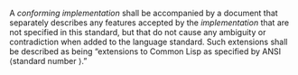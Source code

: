  

A *conforming implementation* shall be accompanied by a document that separately describes any features accepted by the *implementation* that are not specified in this standard, but that do not cause any ambiguity or contradiction when added to the language standard. Such extensions shall be described as being “extensions to Common Lisp as specified by ANSI &#10216;standard number &#10217;.” 

